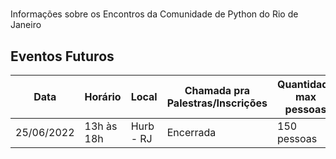 # 
Informações sobre os Encontros da Comunidade de Python do Rio de Janeiro

## Eventos Futuros

| Data | Horário | Local | Chamada pra Palestras/Inscrições | Quantidade max pessoas |
| ---------- | ------------ | ------------ | ------------ | ----------- |
| 25/06/2022 | 13h às 18h | Hurb - RJ | Encerrada | 150 pessoas
